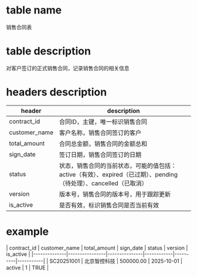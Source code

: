 # table name
销售合同表

# table description
对客户签订的正式销售合同，记录销售合同的相关信息

# headers description
| header | description |
| --- | --- |
| contract_id | 合同ID，主键，唯一标识销售合同 |
| customer_name | 客户名称，销售合同签订的客户 |
| total_amount | 合同总金额，销售合同的金额总和 |
| sign_date | 签订日期，销售合同签订的日期 |
| status | 状态，销售合同的当前状态，可能的值包括：active（有效）、expired（已过期）、pending（待处理）、cancelled（已取消） |
| version | 版本号，销售合同的版本号，用于跟踪更新 |
| is_active | 是否有效，标识销售合同是否当前有效 |

# example
| contract_id | customer_name | total_amount | sign_date | status | version | is_active |
|--------------|----------------|---------------|------------|----------|-----------|
| SC20251001 | 北京智控科技 | 500000.00 | 2025-10-01 | active | 1 | TRUE |